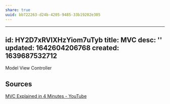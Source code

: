 ```yaml
---
share: true
uuid: bb722263-d24b-4205-9485-33b19202e305
---
```

---
id: HY2D7xRVlXHzYiom7uTyb
title: MVC
desc: ''
updated: 1642604206768
created: 1639687532712
---

Model View Controller

## Sources

[MVC Explained in 4 Minutes - YouTube](https://www.youtube.com/watch?v=DUg2SWWK18I)